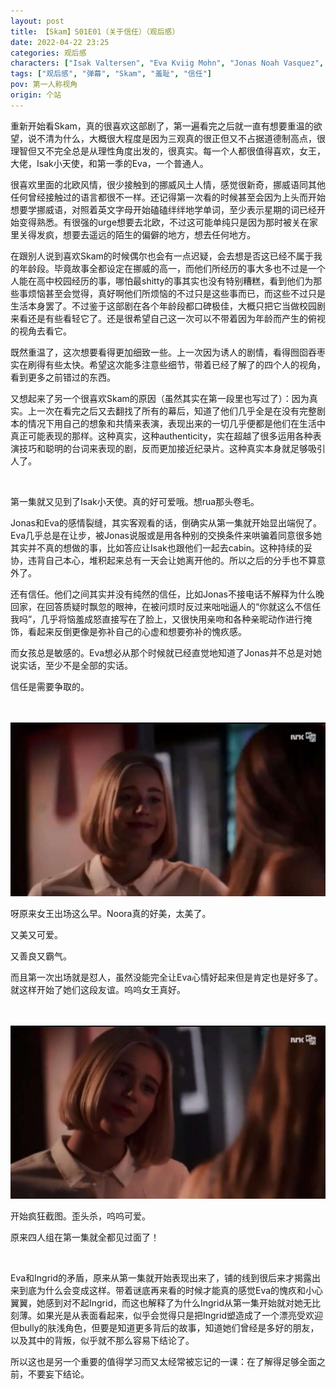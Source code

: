 ```yaml
---
layout: post
title: 【Skam】S01E01（关于信任）（观后感）
date: 2022-04-22 23:25
categories: 观后感
characters: ["Isak Valtersen", "Eva Kviig Mohn", "Jonas Noah Vasquez", "Noora Amalie Sætre"]
tags: ["观后感", "弹幕", "Skam", "羞耻", "信任"]
pov: 第一人称视角
origin: 个站
---
```


重新开始看Skam，真的很喜欢这部剧了，第一遍看完之后就一直有想要重温的欲望，说不清为什么，大概很大程度是因为三观真的很正但又不占据道德制高点，很理智但又不完全总是从理性角度出发的，很真实。每一个人都很值得喜欢，女王，大佬，Isak小天使，和第一季的Eva，一个普通人。

很喜欢里面的北欧风情，很少接触到的挪威风土人情，感觉很新奇，挪威语同其他任何曾经接触过的语言都很不一样。还记得第一次看的时候甚至会因为上头而开始想要学挪威语，对照着英文字母开始磕磕绊绊地学单词，至少表示星期的词已经开始变得熟悉。有很强的urge想要去北欧，不过这可能单纯只是因为那时被关在家里关得发疯，想要去遥远的陌生的偏僻的地方，想去任何地方。

在跟别人说到喜欢Skam的时候偶尔也会有一点迟疑，会去想是否这已经不属于我的年龄段。毕竟故事全都设定在挪威的高一，而他们所经历的事大多也不过是一个人能在高中校园经历的事，哪怕最shitty的事其实也没有特别糟糕，看到他们为那些事烦恼甚至会觉得，真好啊他们所烦恼的不过只是这些事而已，而这些不过只是生活本身罢了。不过鉴于这部剧在各个年龄段都口碑极佳，大概只把它当做校园剧来看还是有些看轻它了。还是很希望自己这一次可以不带着因为年龄而产生的俯视的视角去看它。

既然重温了，这次想要看得更加细致一些。上一次因为诱人的剧情，看得囫囵吞枣实在刷得有些太快。希望这次能多注意些细节，带着已经了解了的四个人的视角，看到更多之前错过的东西。

又想起来了另一个很喜欢Skam的原因（虽然其实在第一段里也写过了）：因为真实。上一次在看完之后又去翻找了所有的幕后，知道了他们几乎全是在没有完整剧本的情况下用自己的想象和共情来表演，表现出来的一切几乎便都是他们在生活中真正可能表现的那样。这种真实，这种authenticity，实在超越了很多运用各种表演技巧和聪明的台词来表现的剧，反而更加接近纪录片。这种真实本身就足够吸引人了。

<br>

第一集就又见到了Isak小天使。真的好可爱哦。想rua那头卷毛。

Jonas和Eva的感情裂缝，其实客观看的话，倒确实从第一集就开始显出端倪了。Eva几乎总是在让步，被Jonas说服或是用各种别的交换条件来哄骗着同意很多她其实并不真的想做的事，比如答应让Isak也跟他们一起去cabin。这种持续的妥协，违背自己本心，堆积起来总有一天会让她离开他的。所以之后的分手也不算意外了。

还有信任。他们之间其实并没有纯然的信任，比如Jonas不接电话不解释为什么晚回家，在回答质疑时飘忽的眼神，在被问烦时反过来咄咄逼人的“你就这么不信任我吗”，几乎将恼羞成怒直接写在了脸上，又很快用亲吻和各种亲昵动作进行掩饰，看起来反倒更像是弥补自己的心虚和想要弥补的愧疚感。

而女孩总是敏感的。Eva想必从那个时候就已经直觉地知道了Jonas并不总是对她说实话，至少不是全部的实话。

信任是需要争取的。

<br><br>
![1-1](/assets/images/Skam/Skam1/Skam1-1-1.png)
<br>

呀原来女王出场这么早。Noora真的好美，太美了。

又美又可爱。

又善良又霸气。

而且第一次出场就是怼人，虽然没能完全让Eva心情好起来但是肯定也是好多了。就这样开始了她们这段友谊。呜呜女王真好。

<br><br>
![1-2](/assets/images/Skam/Skam1/Skam1-1-2.png)
<br>

开始疯狂截图。歪头杀，呜呜可爱。

原来四人组在第一集就全都见过面了！

<br>

Eva和Ingrid的矛盾，原来从第一集就开始表现出来了，铺的线到很后来才揭露出来到底为什么会变成这样。带着谜底再来看的时候才能真的感觉Eva的愧疚和小心翼翼，她感到对不起Ingrid，而这也解释了为什么Ingrid从第一集开始就对她无比刻薄。如果光是从表面看起来，似乎会觉得只是把Ingrid塑造成了一个漂亮受欢迎但bully的肤浅角色，但要是知道更多背后的故事，知道她们曾经是多好的朋友，以及其中的背叛，似乎就不那么容易下结论了。

所以这也是另一个重要的值得学习而又太经常被忘记的一课：在了解得足够全面之前，不要妄下结论。
